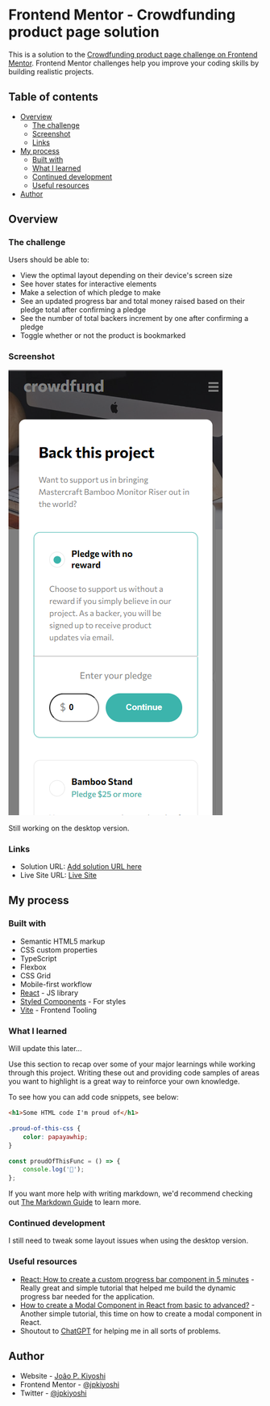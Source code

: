# Frontend Mentor - Crowdfunding product page solution

This is a solution to the [Crowdfunding product page challenge on Frontend Mentor](https://www.frontendmentor.io/challenges/crowdfunding-product-page-7uvcZe7ZR). Frontend Mentor challenges help you improve your coding skills by building realistic projects.

## Table of contents

-   [Overview](#overview)
    -   [The challenge](#the-challenge)
    -   [Screenshot](#screenshot)
    -   [Links](#links)
-   [My process](#my-process)
    -   [Built with](#built-with)
    -   [What I learned](#what-i-learned)
    -   [Continued development](#continued-development)
    -   [Useful resources](#useful-resources)
-   [Author](#author)

## Overview

### The challenge

Users should be able to:

-   View the optimal layout depending on their device's screen size
-   See hover states for interactive elements
-   Make a selection of which pledge to make
-   See an updated progress bar and total money raised based on their pledge total after confirming a pledge
-   See the number of total backers increment by one after confirming a pledge
-   Toggle whether or not the product is bookmarked

### Screenshot

![](./screenshot.png)

Still working on the desktop version.

### Links

-   Solution URL: [Add solution URL here](https://your-solution-url.com)
-   Live Site URL: [Live Site](https://jp-fm-crowdfunding.netlify.app/)

## My process

### Built with

-   Semantic HTML5 markup
-   CSS custom properties
-   TypeScript
-   Flexbox
-   CSS Grid
-   Mobile-first workflow
-   [React](https://reactjs.org/) - JS library
-   [Styled Components](https://styled-components.com/) - For styles
-   [Vite](https://vitejs.dev/) - Frontend Tooling

### What I learned

Will update this later...

Use this section to recap over some of your major learnings while working through this project. Writing these out and providing code samples of areas you want to highlight is a great way to reinforce your own knowledge.

To see how you can add code snippets, see below:

```html
<h1>Some HTML code I'm proud of</h1>
```

```css
.proud-of-this-css {
	color: papayawhip;
}
```

```js
const proudOfThisFunc = () => {
	console.log('🎉');
};
```

If you want more help with writing markdown, we'd recommend checking out [The Markdown Guide](https://www.markdownguide.org/) to learn more.

### Continued development

I still need to tweak some layout issues when using the desktop version.

### Useful resources

-   [React: How to create a custom progress bar component in 5 minutes](https://dev.to/ramonak/react-how-to-create-a-custom-progress-bar-component-in-5-minutes-2lcl) - Really great and simple tutorial that helped me build the dynamic progress bar needed for the application.
-   [How to create a Modal Component in React from basic to advanced?](https://medium.com/tinyso/how-to-create-a-modal-component-in-react-from-basic-to-advanced-a3357a2a716a) - Another simple tutorial, this time on how to create a modal component in React.
-   Shoutout to [ChatGPT](https://chat.openai.com/) for helping me in all sorts of problems.

## Author

-   Website - [João P. Kiyoshi](https://joaopkiyoshi.netlify.app/)
-   Frontend Mentor - [@jpkiyoshi](https://www.frontendmentor.io/profile/jpkiyoshi)
-   Twitter - [@jpkiyoshi](https://twitter.com/jpkiyoshi)
